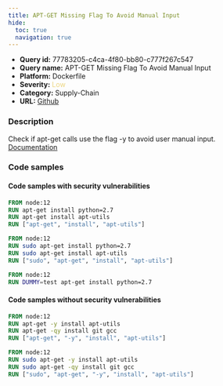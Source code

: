 ```yaml
---
title: APT-GET Missing Flag To Avoid Manual Input
hide:
  toc: true
  navigation: true
---
```


<style>
  .highlight .hll {
    background-color: #ff171742;
  }
  .md-content {
    max-width: 1100px;
    margin: 0 auto;
  }
</style>

-   **Query id:** 77783205-c4ca-4f80-bb80-c777f267c547
-   **Query name:** APT-GET Missing Flag To Avoid Manual Input
-   **Platform:** Dockerfile
-   **Severity:** <span style="color:#edd57e">Low</span>
-   **Category:** Supply-Chain
-   **URL:** [Github](https://github.com/Checkmarx/kics/tree/master/assets/queries/dockerfile/apt_get_missing_yes_flag_to_avoid_manual_input)

### Description
Check if apt-get calls use the flag -y to avoid user manual input.<br>
[Documentation](https://docs.docker.com/engine/reference/builder/#run)

### Code samples
#### Code samples with security vulnerabilities
```dockerfile title="Positive test num. 1 - dockerfile file" hl_lines="2 3 4"
FROM node:12
RUN apt-get install python=2.7
RUN apt-get install apt-utils
RUN ["apt-get", "install", "apt-utils"]

```
```dockerfile title="Positive test num. 2 - dockerfile file" hl_lines="2 3 4"
FROM node:12
RUN sudo apt-get install python=2.7
RUN sudo apt-get install apt-utils
RUN ["sudo", "apt-get", "install", "apt-utils"]

```
```dockerfile title="Positive test num. 3 - dockerfile file" hl_lines="2"
FROM node:12
RUN DUMMY=test apt-get install python=2.7

```


#### Code samples without security vulnerabilities
```dockerfile title="Negative test num. 1 - dockerfile file"
FROM node:12
RUN apt-get -y install apt-utils
RUN apt-get -qy install git gcc
RUN ["apt-get", "-y", "install", "apt-utils"]

```
```dockerfile title="Negative test num. 2 - dockerfile file"
FROM node:12
RUN sudo apt-get -y install apt-utils
RUN sudo apt-get -qy install git gcc
RUN ["sudo", "apt-get", "-y", "install", "apt-utils"]

```
